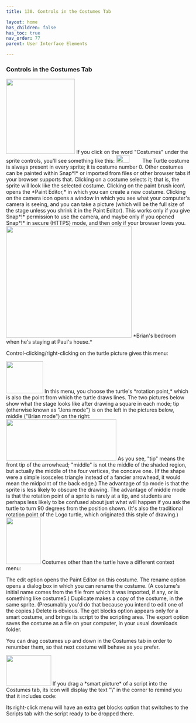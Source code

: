 ```yaml
---
title: 130. Controls in the Costumes Tab

layout: home
has_children: false
has_toc: true
nav_order: 77
parent: User Interface Elements

---
```


### Controls in the Costumes Tab

<img src="/snap-manual/assets/images/image1076.png" style="width:188px; height:205px">
If you click on the word "Costumes" under
the sprite controls, you'll see something like this:

<img src="/snap-manual/assets/images/image1077.png" style="width:36px; height:21px">
<img src="/snap-manual/assets/images/image1078.png" style="width:28px; height:16px">
The Turtle costume is always present in
every sprite; it is costume number 0. Other costumes can be painted
within Snap*!* or imported from files or other browser tabs if your
browser supports that. Clicking on a costume selects it; that is, the
sprite will look like the selected costume. Clicking on the paint brush
icon\
opens the *Paint Editor,* in which you can create a new costume.
Clicking on the camera icon opens a window in which you see what your
computer's camera is seeing, and you can take a picture (which will be
the full size of the stage unless you shrink it in the Paint Editor).
This works only if you give Snap*!* permission to use the camera, and
maybe only if you opened Snap*!* in secure (HTTPS) mode, and then only
if your browser loves you.

<img src="/snap-manual/assets/images/image1079.png" style="width:343px; height:305px">
 *Brian's bedroom when he's staying at
Paul's house.*

Control-clicking/right-clicking on the turtle picture gives this menu:

<img src="/snap-manual/assets/images/image1080.png" style="width:101px; height:87px">
In this menu, you choose the turtle's
*rotation point,* which is also the point from which the turtle draws
lines. The two pictures below show what the stage looks like after
drawing a square in each mode; tip (otherwise known as "Jens mode") is
on the left in the pictures below, middle ("Brian mode") on the right:

<img src="/snap-manual/assets/images/image1081.png" style="width:301px; height:113px">
As you see, "tip" means the front tip of
the arrowhead; "middle" is not the middle of the shaded region, but
actually the middle of the four vertices, the concave one. (If the shape
were a simple isosceles triangle instead of a fancier arrowhead, it
would mean the midpoint of the back edge.) The advantage of tip mode is
that the sprite is less likely to obscure the drawing. The advantage of
middle mode is that the rotation point of a sprite is rarely at a tip,
and students are perhaps less likely to be confused about just what will
happen if you ask the turtle to turn 90 degrees from the position shown.
(It's also the traditional rotation point of the Logo turtle, which
originated this style of drawing.)

<img src="/snap-manual/assets/images/image1085.png" style="width:94px; height:127px">
Costumes other than the turtle have a
different context menu:

The edit option opens the Paint Editor on this costume. The rename
option opens a dialog box in which you can rename the costume. (A
costume's initial name comes from the file from which it was imported,
if any, or is something like costume5.) Duplicate makes a copy of the
costume, in the same sprite. (Presumably you'd do that because you
intend to edit one of the copies.) Delete is obvious. The get blocks
option appears only for a smart costume, and brings its script to the
scripting area. The export option saves the costume as a file on your
computer, in your usual downloads folder.

You can drag costumes up and down in the Costumes tab in order to
renumber them, so that next costume will behave as you prefer.

<img src="/snap-manual/assets/images/image1086.png" style="width:123px; height:83px">
If you drag a *smart picture* of a script
into the Costumes tab, its icon will display the text "\</\>" in the
corner to remind you that it includes code:

Its right-click menu will have an extra get blocks option that switches
to the Scripts tab with the script ready to be dropped there.

